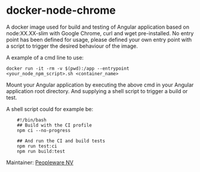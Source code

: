 # docker-node-chrome

A docker image used for build and testing of Angular application based on node:XX.XX-slim with Google Chrome, curl and wget pre-installed. No entry point has been defined for usage, please defined your own entry point with a script to trigger the desired behaviour of the image.

A example of a cmd line to use:

`docker run -it -rm -v $(pwd):/app --entrypoint <your_node_npm_script>.sh <container_name>`

Mount your Angular application by executing the above cmd in your Angular application root directory. And supplying a shell script to trigger a build or test.

A shell script could for example be:

```
    #!/bin/bash
    ## Build with the CI profile
    npm ci --no-progress
   
    ## And run the CI and build tests
    npm run test:ci
    npm run build:test
```

Maintainer: [Peopleware NV](http://www.peopleware.be)

